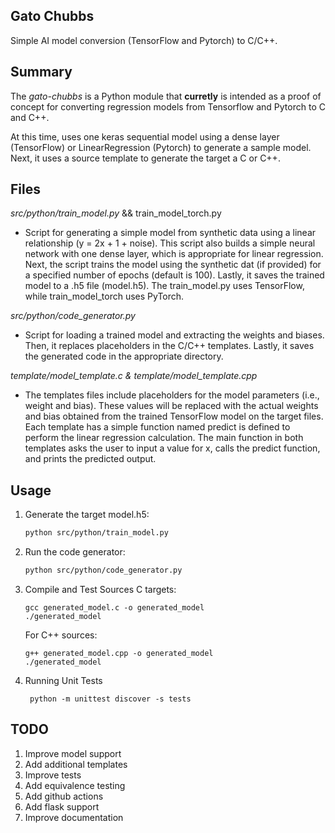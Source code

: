 ## Gato Chubbs

Simple AI model conversion (TensorFlow and Pytorch) to C/C++.

## Summary
The *gato-chubbs* is a Python module that **curretly** is intended as a proof of concept for converting regression models from Tensorflow and Pytorch to C and C++. 

At this time, uses one keras sequential model using a dense layer (TensorFlow) or LinearRegression (Pytorch) to generate a sample model. Next, it uses a source template to generate the target a C or C++. 

## Files

*src/python/train_model.py* && train_model_torch.py

- Script for generating a simple model from synthetic data using a linear relationship (y = 2x + 1 + noise). 
This script also builds a simple neural network with one dense layer, which is appropriate for linear regression. Next, the script trains the model using the synthetic dat (if provided) for a specified number of epochs (default is 100). Lastly, it saves the trained model to a .h5 file (model.h5). The train_model.py uses TensorFlow, while train_model_torch uses PyTorch.

*src/python/code_generator.py*

- Script for loading a trained model and extracting the weights and biases. Then, it replaces placeholders in the C/C++ templates.
Lastly, it saves the generated code in the appropriate directory.

*template/model_template.c & template/model_template.cpp*

- The templates files include placeholders for the model parameters (i.e., weight and bias). These values will be replaced with the actual weights and bias obtained from the trained TensorFlow model on the target files. Each template has a simple function named predict is defined to perform the linear regression calculation. The main function in both templates asks the user to input a value for x, calls the predict function, and prints the predicted output.

## Usage

1. Generate the target model.h5:
    ```bash
    python src/python/train_model.py
    ```
2. Run the code generator:
    ```bash
    python src/python/code_generator.py
    ```
3. Compile and Test Sources
    C targets:
    ```
    gcc generated_model.c -o generated_model 
    ./generated_model
    ```
    For C++ sources:
    ```
    g++ generated_model.cpp -o generated_model
    ./generated_model
    ```
4. Running Unit Tests
   ```
    python -m unittest discover -s tests
   ```
    
## TODO
1. Improve model support
2. Add additional templates
3. Improve tests
4. Add equivalence testing
5. Add github actions
6. Add flask support
7. Improve documentation
